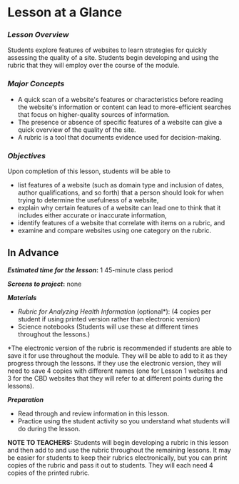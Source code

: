 # **Lesson at a Glance**

### **_Lesson Overview_**
Students explore features of websites to learn strategies for quickly assessing the quality of a site. Students begin developing and using the rubric that they will employ over the course of the module. 

### **_Major Concepts_**
- A quick scan of a website's features or characteristics before reading the website's information or content can lead to more-efficient searches that focus on higher-quality sources of information.
- The presence or absence of specific features of a website can give a quick overview of the quality of the site. 
- A rubric is a tool that documents evidence used for decision-making. 

### **_Objectives_**
Upon completion of this lesson, students will be able to
- list features of a website (such as domain type and inclusion of dates, author qualifications, and so forth) that a person should look for when trying to determine the usefulness of a website, 
- explain why certain features of a website can lead one to think that it includes either accurate or inaccurate information, 
- identify features of a website that correlate with items on a rubric, and
- examine and compare websites using one category on the rubric.

## **In Advance**

**_Estimated time for the lesson_:** 1 45-minute class period

**_Screens to project_:** none

**_Materials_**
- _Rubric for Analyzing Health Information_ (optional\*): (4 copies per student if using printed version rather than electronic version)
- Science notebooks (Students will use these at different times throughout the lessons.) 

*The electronic version of the rubric is recommended if students are able to save it for use throughout the module. They will be able to add to it as they progress through the lessons. If they use the electronic version, they will need to save 4 copies with different names (one for Lesson 1 websites and 3 for the CBD websites that they will refer to at different points during the lessons). 

**_Preparation_**
- Read through and review information in this lesson. 
- Practice using the student activity so you understand what students will do during the lesson.

**NOTE TO TEACHERS:** Students will begin developing a rubric in this lesson and then add to and use the rubric throughout the remaining lessons. It may be easier for students to keep their rubrics electronically, but you can print copies of the rubric and pass it out to students. They will each need 4 copies of the printed rubric.
